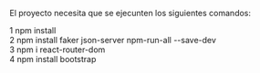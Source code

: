 El proyecto necesita que se ejecunten los siguientes comandos:

1 npm install </br>
2 npm install faker json-server npm-run-all --save-dev </br>
3 npm i react-router-dom </br>
 4 npm install bootstrap

